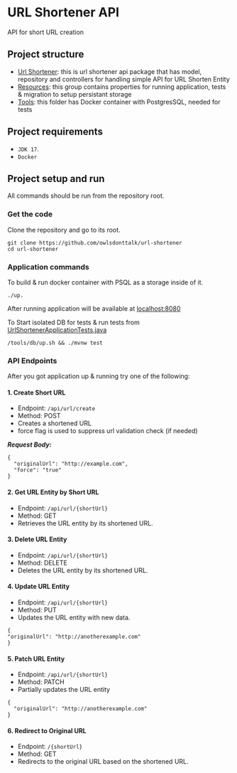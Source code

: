 # URL Shortener API
API for short URL creation

## Project structure
- [Url Shortener](src%2Fmain%2Fjava%2Fcom%2Fowlsdonttalk%2Furlshortener): this is url shortener api package that has 
model, repository and controllers for handling simple API for URL Shorten Entity
- [Resources](src%2Fmain%2Fresources): this group contains properties for running application, tests & migration to setup
persistant storage 
- [Tools](tools): this folder has Docker container with PostgresSQL, needed for tests


## Project requirements
- `JDK 17`.
- `Docker`

## Project setup and run
All commands should be run from the repository root.

### Get the code
Clone the repository and go to its root.
```
git clone https://github.com/owlsdonttalk/url-shortener
cd url-shortener
```

### Application commands
To build & run docker container with PSQL as a storage inside of it.
```
./up. 
```
After running application will be available at [localhost:8080](localhost:8080)


To Start isolated DB for tests & run tests from [UrlShortenerApplicationTests.java](src%2Ftest%2Fjava%2Fcom%2Fowlsdonttalk%2Furlshortener%2FUrlShortenerApplicationTests.java)
```
/tools/db/up.sh && ./mvnw test
```


### API Endpoints
After you got application up & running try one of the following:

#### 1. Create Short URL

- Endpoint: ```/api/url/create```
- Method: POST
- Creates a shortened URL
- force flag is used to suppress url validation check (if needed)

***Request Body:***

```
{
  "originalUrl": "http://example.com",
  "force": "true"   
}
```
#### 2. Get URL Entity by Short URL

- Endpoint: ```/api/url/{shortUrl}```
- Method: GET
- Retrieves the URL entity by its shortened URL.

#### 3. Delete URL Entity
- Endpoint: ```/api/url/{shortUrl}```
- Method: DELETE
- Deletes the URL entity by its shortened URL.

#### 4. Update URL Entity
- Endpoint: ```/api/url/{shortUrl}```
- Method: PUT
- Updates the URL entity with new data.
```
{
"originalUrl": "http://anotherexample.com"
}
```

#### 5. Patch URL Entity
- Endpoint: ```/api/url/{shortUrl}```
- Method: PATCH
- Partially updates the URL entity
```
{ 
  "originalUrl": "http://anotherexample.com"
}
```

#### 6. Redirect to Original URL
- Endpoint: ```/{shortUrl}```
- Method: GET
- Redirects to the original URL based on the shortened URL.